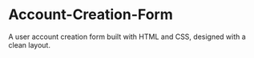 # Account-Creation-Form
A user account creation form built with HTML and CSS, designed with a clean layout.
